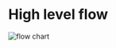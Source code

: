# High level flow

![flow chart](https://github.com/olakara/vue-carnival/blob/main/docs/docs/images/high-level.png?raw=true)
